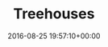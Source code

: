 ---
title:		"Treehouses"
type:		"photos"
mediatype:		"upload"
location:		"Berlin, Germany"
date:		"2016-08-25 19:57:10+00:00"
album:		"city"
filename:		"treehouse-klunkerkranich.md"
series:		"klunkerkranich"
cl_public_id:		"city/treehouse-klunkerkranich"
cl_version:		1497000461
format:		"tiff"
bytes:		6063904
width:		2560
height:		1440
colours:
- "#F4F1EF"
- "#F0F5F8"
- "#506773"
- "#827871"
- "#30211B"
- "#2D2927"
- "#7A5E4D"
- "#6D7A81"
- "#2D3334"
- "#222D33"
- "#E9EAEE"
- "#262529"
- "#CE9E7F"
- "#74757E"
- "#282118"
- "#172523"
- "#6A3537"
- "#11141B"
- "#E5C280"
- "#DADACD"
- "#826C49"
exposure_mode:		"Auto"
program:		"Aperture-priority AE"
aperture:		"3.5"
focal_length:		"44.0 mm"
iso:		"50"
shutter_speed:		"1/40"
metering:		"Multi-segment"
flash:		"Off, Did not fire"
white_balance:		"Custom"
colour_temp:		"4900"
has_crop:		"false"
orientation:		"Horizontal (normal)"
camera_model:		"NIKON D800"
lens_info:		"24-70mm f/2.8"
artist: "Matt Finucane"
x_resolution:		"300"
y_resolution:		"300"
---